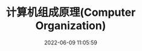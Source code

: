 ---
title: 计算机组成原理(Computer Organization)
date: 2022-06-09 11:05:59
summary: 计算机组成原理
tags:
categories:
img: https://cdn.jsdelivr.net/gh/GoldArowana/static_source@main/images/cover/co152-m.jpg
tinyImg: https://cdn.jsdelivr.net/gh/GoldArowana/static_source@main/images/tiny/cover/co152.jpg
---